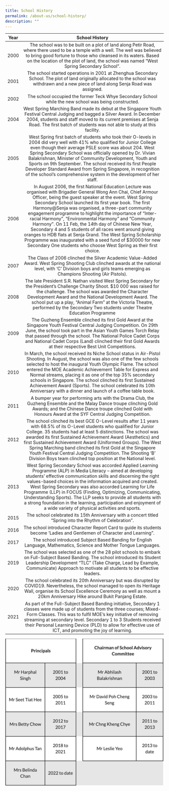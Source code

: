 ```yaml
---
title: School History
permalink: /about-us/school-history/
description: ""
---
```

| Year 	| School History 	|
|:---:	|:---:	|
| 2000 	| The school was to be built on a plot of land along Petir Road, where there used to be a temple with a well. The well was believed to bring good fortune to those who cleansed in its waters. Based on the location of the plot of land, the school was named “West Spring Secondary School”. 	|
| 2001 	| The school started operations in 2001 at Zhenghua Secondary School. The plot of land originally allocated to the school was withdrawn and a new piece of land along Senja Road was assigned. 	|
| 2002 	| The school occupied the former Teck Whye Secondary School while the new school was being constructed. 	|
| 2004 	| West Spring Marching Band made its debut at the Singapore Youth Festival Central Judging and bagged a Silver Award. In December 2004, students and staff moved to its current premises at Senja Road. The first batch of students was not able to study at this facility. 	|
| 2005 	| West Spring first batch of students who took their O-levels in 2004 did very well with 41% who qualified for Junior College even though their average PSLE score was about 204. West Spring Secondary School was officially opened by Dr. Vivian Balakrishnan, Minister of Community Development, Youth and Sports on 9th September. The school received its first People Developer Standard Award from Spring Singapore, in recognition of the school’s comprehensive system in the development of her staff. 	|
| 2006 	| In August 2006, the first National Education Lecture was organised with Brigadier General Wong Ann Chai, Chief Armour Officer, being the guest speaker at the event. West Spring Secondary School launched its first year book. The first Harmony@Senja was organised, a three-part community engagement programme to highlight the importance of “Inter-racial Harmony”, “Environmental Harmony” and “Community Harmony”. On 11 Feb, the 14th day of Chinese New Year, Secondary 4 and 5 students of all races went around giving oranges to HDB flats at Senja Grand. The West Spring Scholarship Programme was inaugurated with a seed fund of $30000 for new Secondary One students who choose West Spring as their first choice. 	|
| 2007 	| The Class of 2006 clinched the Silver Academic Value-Added Award. West Spring Shooting Club clinched awards at the national level, with ‘C’ Division boys and girls teams emerging as Champions Shooting (Air Pistols). 	|
| 2008 	| The late President S.R. Nathan visited West Spring Secondary for the President’s Challenge Charity Shoot. $10 000 was raised for the challenge. The school was awarded the Character Development Award and the National Development Award. The school put up a play, “Animal Farm” at the Victoria Theatre, performed by the Secondary Two students under Theatre Education Programme 	|
| 2009 	| The Guzheng Ensemble clinched its first Gold Award at the Singapore Youth Festival Central Judging Competition. On 29th June, the school took part in the Asian Youth Games Torch Relay that passed through the school. The National Police Cadet Corps and National Cadet Corps (Land) clinched their first Gold Awards at their respective Best Unit Competitions. 	|
| 2010 	| In March, the school received its Niche School status in Air-Pistol Shooting. In August, the school was also one of the few schools selected to host the inaugural Youth Olympic Flame. The school entered the MOE Academic Achievement Table for Express and Normal streams, placing it as one of the top 35% secondary schools in Singapore. The school clinched its first Sustained Achievement Award (Sports). The school celebrated its 10th Anniversary with a dinner and launch of a coffee table book. 	|
| 2011 	| A bumper year for performing arts with the Drama Club, the Guzheng Ensemble and the Malay Dance troupe clinching Gold Awards; and the Chinese Dance troupe clinched Gold with Honours Award at the SYF Central Judging Competition. 	|
| 2012 	| The school clinched its best GCE O-Level results after 11 years with 68.5% of its O-Level students who qualified for Junior College. 35 students had at least 5 distinctions. The school was awarded its first Sustained Achievement Award (Aesthetics) and first Sustained Achievement Award (Uniformed Groups). The West Spring Marching band clinched its first Gold at the Singapore Youth Festival Central Judging Competition. The Shooting ‘B’ Division Boys team clinched top position at the National level. 	|
| 2013 	| West Spring Secondary School was accorded Applied Learning Programme (ALP) in Media Literacy – aimed at developing students’ effective communication skills and discerning the right values-based choices in the information acquired and created. West Spring Secondary was also accorded Learning for Life Programme (LLP) in FOCUS (Finding, Optimizing, Communicating, Understanding Sports). The LLP seeks to provide all students with a strong foundation in the learning, participation and enjoyment of a wide variety of physical activities and sports. 	|
| 2015 	| The school celebrated its 15th Anniversary with a concert titled “Spring into the Rhythm of Celebration”. | |
| 2016 	| The school introduced Character Report Card to guide its students become ‘Ladies and Gentlemen of Character and Learning”. 	|
| 2017 	| The school introduced Subject Based Banding for English Language, Mathematics, Science and Mother Tongue Languages. 	|
| 2019 	| The school was selected as one of the 28 pilot schools to embark on Full-Subject Based Banding. The school introduced its Student Leadership Development “TLC” (Take Charge, Lead by Example, Communicate) Approach to motivate all students to be effective leaders. 	|
| 2020 	| The school celebrated its 20th Anniversary but was disrupted by COVID19. Nevertheless, the school managed to open its Heritage Wall, organise its School Excellence Ceremony as well as mount a 20km Anniversary Hike around Bukit Panjang Estate. 	|
| 2021 	| As part of the Full-Subject Based Banding initiative, Secondary 1 classes were made up of students from the three courses; Mixed-Form Classes. This was to fulfil MOE’s key initiative of removing streaming at secondary level. Secondary 1 to 3 Students received their Personal Learning Device (PLD) to allow for effective use of ICT, and promoting the joy of learning. 	|

![](/images/About%20us/School%20History/photo_6244632829635965408_y.png)